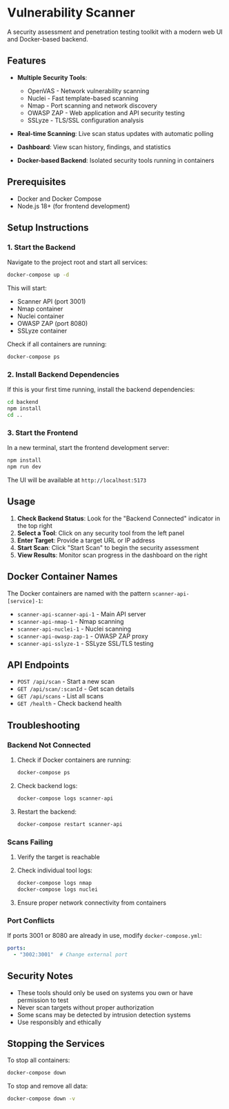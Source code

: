 # Vulnerability Scanner

A security assessment and penetration testing toolkit with a modern web UI and Docker-based backend.

## Features

- **Multiple Security Tools**:
  - OpenVAS - Network vulnerability scanning
  - Nuclei - Fast template-based scanning
  - Nmap - Port scanning and network discovery
  - OWASP ZAP - Web application and API security testing
  - SSLyze - TLS/SSL configuration analysis

- **Real-time Scanning**: Live scan status updates with automatic polling
- **Dashboard**: View scan history, findings, and statistics
- **Docker-based Backend**: Isolated security tools running in containers

## Prerequisites

- Docker and Docker Compose
- Node.js 18+ (for frontend development)

## Setup Instructions

### 1. Start the Backend

Navigate to the project root and start all services:

```bash
docker-compose up -d
```

This will start:
- Scanner API (port 3001)
- Nmap container
- Nuclei container
- OWASP ZAP (port 8080)
- SSLyze container

Check if all containers are running:

```bash
docker-compose ps
```

### 2. Install Backend Dependencies

If this is your first time running, install the backend dependencies:

```bash
cd backend
npm install
cd ..
```

### 3. Start the Frontend

In a new terminal, start the frontend development server:

```bash
npm install
npm run dev
```

The UI will be available at `http://localhost:5173`

## Usage

1. **Check Backend Status**: Look for the "Backend Connected" indicator in the top right
2. **Select a Tool**: Click on any security tool from the left panel
3. **Enter Target**: Provide a target URL or IP address
4. **Start Scan**: Click "Start Scan" to begin the security assessment
5. **View Results**: Monitor scan progress in the dashboard on the right

## Docker Container Names

The Docker containers are named with the pattern `scanner-api-[service]-1`:

- `scanner-api-scanner-api-1` - Main API server
- `scanner-api-nmap-1` - Nmap scanning
- `scanner-api-nuclei-1` - Nuclei scanning
- `scanner-api-owasp-zap-1` - OWASP ZAP proxy
- `scanner-api-sslyze-1` - SSLyze SSL/TLS testing

## API Endpoints

- `POST /api/scan` - Start a new scan
- `GET /api/scan/:scanId` - Get scan details
- `GET /api/scans` - List all scans
- `GET /health` - Check backend health

## Troubleshooting

### Backend Not Connected

1. Check if Docker containers are running:
   ```bash
   docker-compose ps
   ```

2. Check backend logs:
   ```bash
   docker-compose logs scanner-api
   ```

3. Restart the backend:
   ```bash
   docker-compose restart scanner-api
   ```

### Scans Failing

1. Verify the target is reachable
2. Check individual tool logs:
   ```bash
   docker-compose logs nmap
   docker-compose logs nuclei
   ```

3. Ensure proper network connectivity from containers

### Port Conflicts

If ports 3001 or 8080 are already in use, modify `docker-compose.yml`:

```yaml
ports:
  - "3002:3001"  # Change external port
```

## Security Notes

- These tools should only be used on systems you own or have permission to test
- Never scan targets without proper authorization
- Some scans may be detected by intrusion detection systems
- Use responsibly and ethically

## Stopping the Services

To stop all containers:

```bash
docker-compose down
```

To stop and remove all data:

```bash
docker-compose down -v
```
